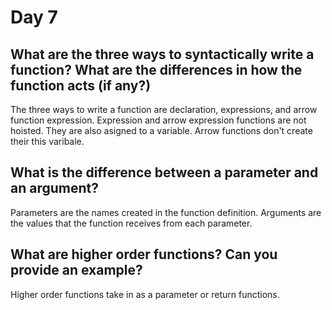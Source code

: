 # Day 7

## What are the three ways to syntactically write a function? What are the differences in how the function acts (if any?)
The three ways to write a function are declaration, expressions, and arrow function expression. Expression and arrow expression functions are not hoisted. They are also asigned to a variable. Arrow functions don't create their this varibale.

## What is the difference between a parameter and an argument?
Parameters are the names created in the function definition. Arguments are the values that the function receives from each parameter.

## What are higher order functions? Can you provide an example?
Higher order functions take in as a parameter or return functions.